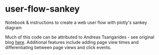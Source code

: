 # user-flow-sankey
Notebook &amp; instructions to create a web user flow with plotly's sankey diagram

Much of this code can be attributed to Andreas Tsangarides - see original blog [here](https://medium.com/multiplyai/user-journey-sankey-diagram-25bb1aa42484). Additional features include adding page view times and differentiating between page views and click events. 
